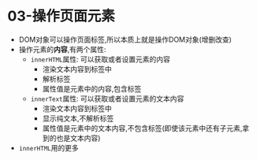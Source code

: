 # 03-操作页面元素

- DOM对象可以操作页面标签,所以本质上就是操作DOM对象(增删改查)
- 操作元素的**内容**,有两个属性:
  - `innerHTML`属性: 可以获取或者设置元素的内容
    - 渲染文本内容到标签中
    - 解析标签
    - 属性值是元素中的内容,包含标签
  - `innerText`属性: 可以获取或者设置元素的文本内容
    - 渲染文本内容到标签中
    - 显示纯文本,不解析标签
    - 属性值是元素中的文本内容,不包含标签(即使该元素中还有子元素,拿到的也是文本内容)
- `innerHTML`用的更多
